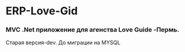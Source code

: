 # ERP-Love-Gid

### MVC .Net приложение для агенства Love Guide -Пермь. 
 Старая версия-dev. До миграции на MYSQL
